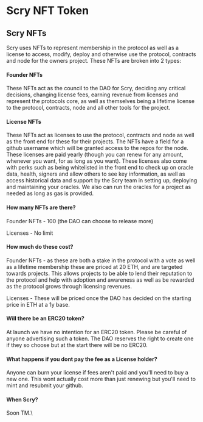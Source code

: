 # Scry NFT Token

## Scry NFTs

Scry uses NFTs to represent membership in the protocol as well as a license to access, modify, deploy and otherwise use the protocol, contracts and node for the owners project. These NFTs are broken into 2 types:

#### Founder NFTs

These NFTs act as the council to the DAO for Scry, deciding any critical decisions, changing license fees, earning revenue from licenses and represent the protocols core, as well as themselves being a lifetime license to the protocol, contracts, node and all other tools for the project.&#x20;

#### License NFTs

These NFTs act as licenses to use the protocol, contracts and node as well as the front end for these for their projects. The NFTs have a field for a github username which will be granted access to the repos for the node. These licenses are paid yearly (though you can renew for any amount, whenever you want, for as long as you want). These licenses also come with perks such as being whitelisted in the front end to check up on oracle data, health, signers and allow others to see key information, as well as access historical data and support by the Scry team in setting up, deploying and maintaining your oracles. We also can run the oracles for a project as needed as long as gas is provided.

#### How many NFTs are there?

Founder NFTs - 100 (the DAO can choose to release more)

Licenses - No limit

#### How much do these cost?

Founder NFTs - as these are both a stake in the protocol with a vote as well as a lifetime membership these are priced at 20 ETH, and are targeted towards projects. This allows projects to be able to lend their reputation to the protocol and help with adoption and awareness as well as be rewarded as the protocol grows through licensing revenues.

Licenses - These will be priced once the DAO has decided on the starting price in ETH at a 1y base.&#x20;

#### Will there be an ERC20 token?

At launch we have no intention for an ERC20 token. Please be careful of anyone advertising such a token. The DAO reserves the right to create one if they so choose but at the start there will be no ERC20.

#### What happens if you dont pay the fee as a License holder?

Anyone can burn your license if fees aren't paid and you'll need to buy a new one. This wont actually cost more than just renewing but you'll need to mint and resubmit your github.

#### When Scry?

Soon TM.\
